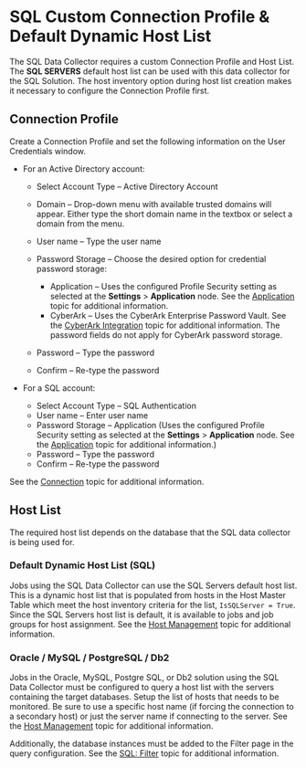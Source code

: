 # SQL Custom Connection Profile & Default Dynamic Host List

The SQL Data Collector requires a custom Connection Profile and Host List. The **SQL SERVERS**
default host list can be used with this data collector for the SQL Solution. The host inventory
option during host list creation makes it necessary to configure the Connection Profile first.

## Connection Profile

Create a Connection Profile and set the following information on the User Credentials window.

- For an Active Directory account:

  - Select Account Type – Active Directory Account
  - Domain – Drop-down menu with available trusted domains will appear. Either type the short
    domain name in the textbox or select a domain from the menu.
  - User name – Type the user name
  - Password Storage – Choose the desired option for credential password storage:

    - Application – Uses the configured Profile Security setting as selected at the
      **Settings** > **Application** node. See the
      [Application](/docs/accessanalyzer/12.0/admin/settings/application/overview.md) topic for additional information.
    - CyberArk – Uses the CyberArk Enterprise Password Vault. See the
      [CyberArk Integration](/docs/accessanalyzer/12.0/admin/settings/connection/cyberarkintegration.md) topic for
      additional information. The password fields do not apply for CyberArk password storage.

  - Password – Type the password
  - Confirm – Re-type the password

- For a SQL account:

  - Select Account Type – SQL Authentication
  - User name – Enter user name
  - Password Storage – Application (Uses the configured Profile Security setting as selected at
    the **Settings** > **Application** node. See the
    [Application](/docs/accessanalyzer/12.0/admin/settings/application/overview.md) topic for additional information.)
  - Password – Type the password
  - Confirm – Re-type the password

See the [Connection](/docs/accessanalyzer/12.0/admin/settings/connection/overview.md) topic for additional information.

## Host List

The required host list depends on the database that the SQL data collector is being used for.

### Default Dynamic Host List (SQL)

Jobs using the SQL Data Collector can use the SQL Servers default host list. This is a dynamic host
list that is populated from hosts in the Host Master Table which meet the host inventory criteria
for the list, `IsSQLServer = True`. Since the SQL Servers host list is default, it is available to
jobs and job groups for host assignment. See the [Host Management](/docs/accessanalyzer/12.0/admin/hostmanagement/overview.md)
topic for additional information.

### Oracle / MySQL / PostgreSQL / Db2

Jobs in the Oracle, MySQL, Postgre SQL, or Db2 solution using the SQL Data Collector must be
configured to query a host list with the servers containing the target databases. Setup the list of
hosts that needs to be monitored. Be sure to use a specific host name (if forcing the connection to
a secondary host) or just the server name if connecting to the server. See the
[Host Management](/docs/accessanalyzer/12.0/admin/hostmanagement/overview.md) topic for additional information.

Additionally, the database instances must be added to the Filter page in the query configuration.
See the [SQL: Filter](/docs/accessanalyzer/12.0/admin/datacollector/sql/filter.md) topic for additional information.

